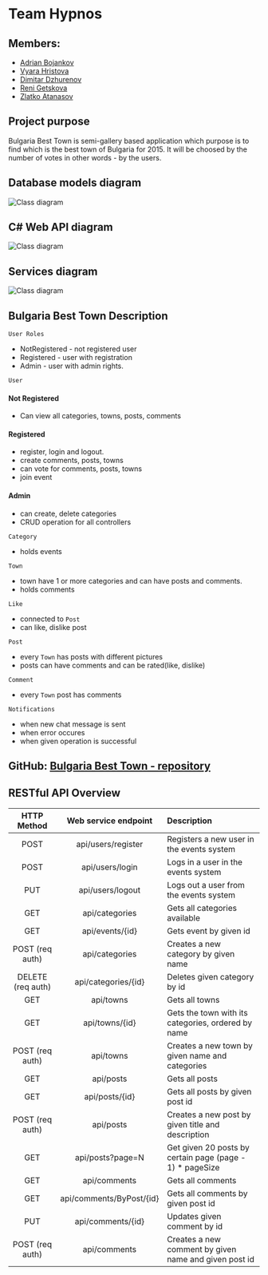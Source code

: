 # Team Hypnos
## Members:
* [Adrian Bojankov](https://telerikacademy.com/Users/Adrian.bozhankov)
* [Vyara Hristova](https://telerikacademy.com/Users/vyarah)
* [Dimitar Dzhurenov](https://telerikacademy.com/Users/dsd321)
* [Reni Getskova](https://telerikacademy.com/Users/geckova)
* [Zlatko Atanasov](https://telerikacademy.com/Users/baretata)

## Project purpose
Bulgaria Best Town is semi-gallery based application which purpose is to find
which is the best town of Bulgaria for 2015. It will be choosed by the 
number of votes in other words - by the users.

## Database models diagram
![Class diagram](http://i.imgur.com/McrUnnG.jpg)
## C# Web API diagram
![Class diagram](http://i.imgur.com/A9OHJOO.jpg)
## Services diagram
![Class diagram](http://i.imgur.com/B3nx2uW.jpg)

## Bulgaria Best Town Description

`User Roles`
 * NotRegistered - not registered user
 * Registered - user with registration
 * Admin - user with admin rights.

`User`

#### Not Registered
* Can view all categories, towns, posts, comments

#### Registered
 * register, login and logout.
 * create comments, posts, towns
 * can vote for comments, posts, towns
 * join event

#### Admin
* can create, delete categories
* CRUD operation for all controllers

`Category`
 * holds events

`Town` 
* town have 1 or more categories and can have posts and comments.
* holds comments

`Like`
* connected to `Post` 
* can like, dislike post

`Post`
* every `Town` has posts with different pictures
* posts can have comments and can be rated(like, dislike)

`Comment`
* every `Town` post has comments

`Notifications`
* when new chat message is sent
* when error occures
* when given operation is successful

## GitHub: [Bulgaria Best Town - repository](https://github.com/Team-Hypnos/Gallery)


## RESTful API Overview
| HTTP Method | Web service endpoint | Description |
|:----------:|:-----------:|:-------------|
|POST | api/users/register | Registers a new user in the events system |
|POST | api/users/login | Logs in a user in the events system 
|PUT | api/users/logout | Logs out a user from the events system |
|GET |api/categories|Gets all categories available|
|GET|api/events/{id}|Gets event by given id|
|POST (req auth)|api/categories|Creates a new category by given name|
|DELETE (req auth)|api/categories/{id}|Deletes given category by id|
|GET|api/towns|Gets all towns|
|GET|api/towns/{id}|Gets the town with its categories, ordered by name|
|POST (req auth)|api/towns|Creates a new town by given name and categories|
|GET|api/posts|Gets all posts|
|GET|api/posts/{id}|Gets all posts by given post id|
|POST (req auth)|api/posts|Creates a new post by given title and description|
|GET|api/posts?page=N|Get given 20 posts by certain page (page - 1) * pageSize|
|GET|api/comments|Gets all comments|
|GET|api/comments/ByPost/{id}|Gets all comments by given post id|
|PUT| api/comments/{id}|Updates given comment by id|
|POST (req auth)|api/comments|Creates a new comment by given name and given post id|
